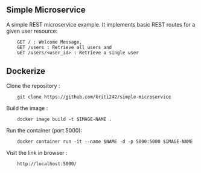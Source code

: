 Simple Microservice
----------------------
A simple REST microservice example.
It implements basic REST routes for a given user resource:

        GET / : Welcome Message, 
        GET /users : Retrieve all users and
        GET /users/<user_id> : Retrieve a single user
              
Dockerize
--------
Clone the repository : 

        git clone https://github.com/kriti242/simple-microservice

Build the image :

        docker image build -t $IMAGE-NAME .
        
Run the container (port 5000): 

        docker container run -it --name $NAME -d -p 5000:5000 $IMAGE-NAME

Visit the link in browser : 

        http://localhost:5000/
